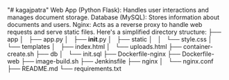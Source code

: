 "# kagajpatra"
Web App (Python Flask): Handles user interactions and manages document storage.
Database (MySQL): Stores information about documents and users.
Nginx: Acts as a reverse proxy to handle web requests and serve static files.
Here's a simplified directory structure:
├── app
│   ├── app.py
│   ├── __init__.py
│   ├── static
│   │   └── style.css
│   └── templates
│       ├── index.html
│       └── uploads.html
├── container-create.sh
├── db
│   └── init.sql
├── Dockerfile-nginx
├── Dockerfile-web
├── image-build.sh
├── Jenkinsfile
├── nginx
│   └── nginx.conf
├── README.md
└── requirements.txt
